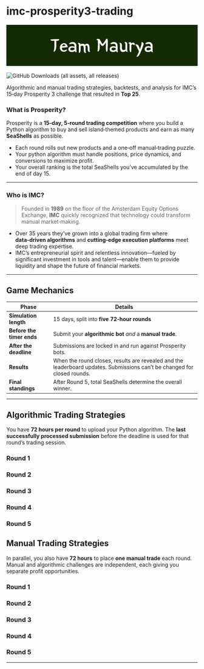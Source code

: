 # imc-prosperity3-trading

![A descriptive alt text](images/Team_Maurya_v1.png)


![GitHub Downloads (all assets, all releases)](https://img.shields.io/github/downloads/awatatani/imc-prosperity3-trading/total)

Algorithmic and manual trading strategies, backtests, and analysis for IMC’s 15‑day Prosperity 3 challenge that resulted in **Top 25**.

### What is **Prosperity**?  
Prosperity is a **15‑day, 5‑round trading competition** where you build a Python algorithm to buy and sell island‑themed products and earn as many **SeaShells** as possible.  

* Each round rolls out new products and a one‑off manual‑trading puzzle.  
* Your python algorithm must handle positions, price dynamics, and conversions to maximize profit.  
* Your overall ranking is the total SeaShells you’ve accumulated by the end of day 15.

---

### Who is **IMC**?  
> Founded in **1989** on the floor of the Amsterdam Equity Options Exchange, **IMC** quickly recognized that technology could transform manual market‑making.  

* Over 35 years they’ve grown into a global trading firm where **data‑driven algorithms** and **cutting‑edge execution platforms** meet deep trading expertise.  
* IMC’s entrepreneurial spirit and relentless innovation—fueled by significant investment in tools and talent—enable them to provide liquidity and shape the future of financial markets.

---

## Game Mechanics

| Phase | Details |
|-------|---------|
| **Simulation length** | 15 days, split into **five 72‑hour rounds** |
| **Before the timer ends** | Submit your **algorithmic bot** *and* a **manual trade**. |
| **After the deadline** | Submissions are locked in and run against Prosperity bots. |
| **Results** | When the round closes, results are revealed and the leaderboard updates. Submissions can’t be changed for closed rounds. |
| **Final standings** | After Round 5, total SeaShells determine the overall winner. |

---

## Algorithmic Trading Strategies
You have **72 hours per round** to upload your Python algorithm. The **last successfully processed submission** before the deadline is used for that round’s trading session.

### Round 1

### Round 2

### Round 3

### Round 4

### Round 5

## Manual Trading Strategies 
In parallel, you also have **72 hours** to place **one manual trade** each round.  
Manual and algorithmic challenges are independent, each giving you separate profit opportunities.

### Round 1

### Round 2

### Round 3

### Round 4

### Round 5

---
